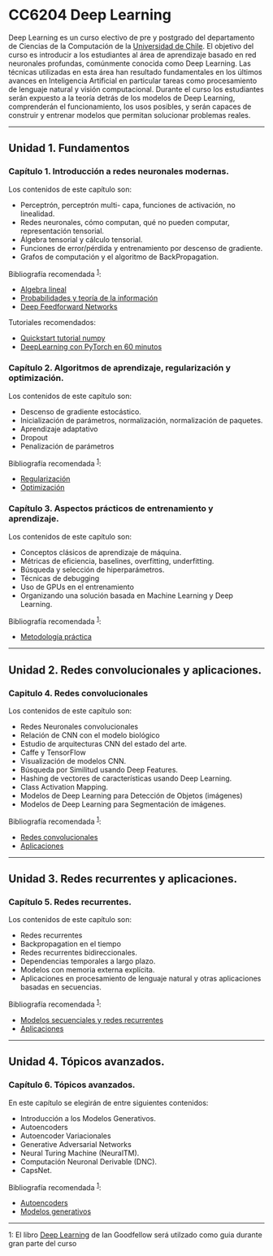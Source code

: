 # CC6204 Deep Learning

Deep Learning es un curso electivo de pre y postgrado del departamento de Ciencias de la Computación de la [Universidad de Chile](http://ingenieria.uchile.cl/). El objetivo del curso es introducir a los estudiantes al área de aprendizaje basado en red neuronales profundas, comúnmente conocida como Deep Learning. Las técnicas utilizadas en esta área han resultado fundamentales en los últimos avances en Inteligencia Artificial en particular tareas como procesamiento de lenguaje natural y visión computacional. Durante el curso los estudiantes serán expuesto a la teoría detrás de los modelos de Deep Learning, comprenderán el funcionamiento, los usos posibles, y serán capaces de construir y entrenar modelos que permitan solucionar problemas reales.

---

## Unidad 1. Fundamentos

### Capítulo 1. Introducción a redes neuronales modernas. 

Los contenidos de este capítulo son:

* Perceptrón, perceptrón multi- capa, funciones de activación, no linealidad.
* Redes neuronales, cómo computan, qué no pueden computar, representación tensorial. 
* Álgebra tensorial y cálculo tensorial. 
* Funciones de error/pérdida y entrenamiento por descenso de gradiente. 
* Grafos de computación y el algoritmo de BackPropagation.

Bibliografía recomendada <sup>[1](#DeepLearningBook)</sup>:

* [Algebra lineal](http://www.deeplearningbook.org/contents/part_basics.html)
* [Probabilidades y teoría de la información](http://www.deeplearningbook.org/contents/prob.html)
* [Deep Feedforward Networks](http://www.deeplearningbook.org/contents/mlp.html)

Tutoriales recomendados:
* [Quickstart tutorial numpy](https://docs.scipy.org/doc/numpy-dev/user/quickstart.html)
* [DeepLearning con PyTorch en 60 minutos](http://pytorch.org/tutorials/beginner/deep_learning_60min_blitz.html)

### Capítulo 2. Algoritmos de aprendizaje, regularización y optimización.

Los contenidos de este capítulo son:

* Descenso de gradiente estocástico. 
* Inicialización de parámetros, normalización, normalización de paquetes. 
* Aprendizaje adaptativo 
* Dropout 
* Penalización de parámetros

Bibliografía recomendada <sup>[1](#DeepLearningBook)</sup>:

* [Regularización](http://www.deeplearningbook.org/contents/regularization.html)
* [Optimización](http://www.deeplearningbook.org/contents/optimization.html)

### Capítulo 3. Aspectos prácticos de entrenamiento y aprendizaje.

Los contenidos de este capítulo son:

* Conceptos clásicos de aprendizaje de máquina. 
* Métricas de eficiencia, baselines, overfitting, underfitting. 
* Búsqueda y selección de hiperparámetros. 
* Técnicas de debugging 
* Uso de GPUs en el entrenamiento 
* Organizando una solución basada en Machine Learning y Deep Learning.

Bibliografía recomendada <sup>[1](#DeepLearningBook)</sup>:

* [Metodología práctica](http://www.deeplearningbook.org/contents/guidelines.html)

---

## Unidad 2. Redes convolucionales y aplicaciones.

### Capitulo 4. Redes convolucionales

Los contenidos de este capítulo son:

* Redes Neuronales convolucionales 
* Relación de CNN con el modelo biológico 
* Estudio de arquitecturas CNN del estado del arte. 
* Caffe y TensorFlow 
* Visualización de modelos CNN. 
* Búsqueda por Similitud usando Deep Features. 
* Hashing de vectores de características usando Deep Learning. 
* Class Activation Mapping. 
* Modelos de Deep Learning para Detección de Objetos (imágenes) 
* Modelos de Deep Learning para Segmentación de imágenes.

Bibliografía recomendada <sup>[1](#DeepLearningBook)</sup>:

* [Redes convolucionales](http://www.deeplearningbook.org/contents/convnets.html)
* [Aplicaciones](http://www.deeplearningbook.org/contents/applications.html)

---

## Unidad 3. Redes recurrentes y aplicaciones.

### Capítulo 5. Redes recurrentes.

Los contenidos de este capítulo son:

* Redes recurrentes 
* Backpropagation en el tiempo 
* Redes recurrentes bidireccionales. 
* Dependencias temporales a largo plazo. 
* Modelos con memoria externa explícita. 
* Aplicaciones en procesamiento de lenguaje natural y otras aplicaciones basadas en secuencias.

Bibliografía recomendada <sup>[1](#DeepLearningBook)</sup>:

* [Modelos secuenciales y redes recurrentes](http://www.deeplearningbook.org/contents/rnn.html)
* [Aplicaciones](http://www.deeplearningbook.org/contents/applications.html)

---

## Unidad 4. Tópicos avanzados.

### Capítulo 6. Tópicos avanzados.

En este capítulo se elegirán de entre siguientes contenidos:

* Introducción a los Modelos Generativos.
* Autoencoders
* Autoencoder Variacionales
* Generative Adversarial Networks
* Neural Turing Machine (NeuralTM).
* Computación Neuronal Derivable (DNC).
* CapsNet.

Bibliografía recomendada <sup>[1](#DeepLearningBook)</sup>:

* [Autoencoders](http://www.deeplearningbook.org/contents/autoencoders.html)
* [Modelos generativos](www.deeplearningbook.org/contents/generative_models.html)

---



<a name="DeepLearningBook">1</a>: El libro [Deep Learning](http://www.deeplearningbook.org/) de Ian Goodfellow será utilzado como guia durante gran parte del curso
